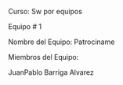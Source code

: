 Curso: Sw por equipos

Equipo # 1

Nombre del Equipo: Patrociname

Miembros del Equipo:

JuanPablo Barriga Alvarez
